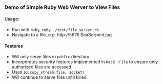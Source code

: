 ### Demo of Simple Ruby Web Werver to View Files 

#### Usage:

* Run with ruby, `ruby ./test/file_server.rb`
* Navigate to a file, e.g.  http://5678:SeaSerpent.jpg

#### Features

* Will only serve files in `public` directory
* Incorporates security features implemented in `Rack::File` to ensure only authorized files are accessed.
* Uses `IO.copy_stream(file, socket)`
* Will continue to serve files until killed.
